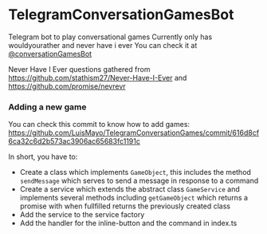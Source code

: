 # TelegramConversationGamesBot
Telegram bot to play conversational games
Currently only has wouldyourather and never have i ever
You can check it at [@conversationGamesBot](https://t.me/conversationGamesBot)

Never Have I Ever questions gathered from https://github.com/stathism27/Never-Have-I-Ever and https://github.com/promise/nevrevr

### Adding a new game
You can check this commit to know how to add games: https://github.com/LuisMayo/TelegramConversationGames/commit/616d8cf6ca32c6d2b573ac3906ac65683fc1191c

In short, you have to:
 - Create a class which implements `GameObject`, this includes the method `sendMessage` which serves to send a message in response to a command
 - Create a service which extends the abstract class `GameService` and implements several methods including `getGameObject` which returns a promise with when fullfilled returns the previously created class
 - Add the service to the service factory
 - Add the handler for the inline-button and the command in index.ts
